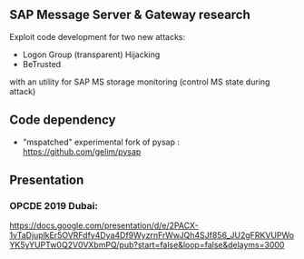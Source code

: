 SAP Message Server & Gateway research
-------------------------------------

Exploit code development for two new attacks:

- Logon Group (transparent) Hijacking
- BeTrusted

with an utility for SAP MS storage monitoring (control MS state during attack)

## Code dependency

- "mspatched" experimental fork of pysap : https://github.com/gelim/pysap

## Presentation

### OPCDE 2019 Dubai:

https://docs.google.com/presentation/d/e/2PACX-1vTaDjuplkEr5OVRFdfy4Dya4Df9WyzrnFrWwJQh4SJf856_JU2gFRKVUPWoYK5yYUPTw0Q2V0VXbmPQ/pub?start=false&loop=false&delayms=3000
